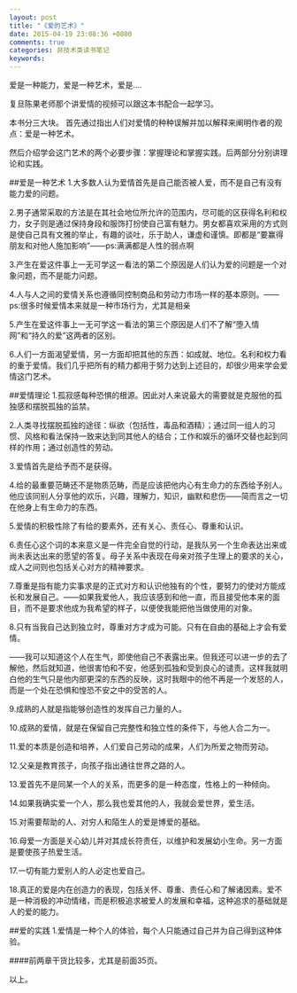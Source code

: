 ```yaml
---
layout: post
title: "《爱的艺术》"
date: 2015-04-19 23:08:36 +0800
comments: true
categories: 非技术类读书笔记
keywords: 
---
```

爱是一种能力，爱是一种艺术，爱是....

复旦陈果老师那个讲爱情的视频可以跟这本书配合一起学习。

本书分三大块。
首先通过指出人们对爱情的种种误解并加以解释来阐明作者的观点：爱是一种艺术。

然后介绍学会这门艺术的两个必要步骤：掌握理论和掌握实践。后两部分分别讲理论和实践。
<!--more-->





##爱是一种艺术
1.大多数人认为爱情首先是自己能否被人爱，而不是自己有没有能力爱的问题。

2.男子通常采取的方法是在其社会地位所允许的范围内，尽可能的区获得名利和权力，女子则是通过保持身段和服饰打扮使自己富有魅力。男女都喜欢采用的方式则是使自己具有文雅的举止，有趣的谈吐，乐于助人，谦虚和谨慎。即都是“要赢得朋友和对他人施加影响”——ps:满满都是人性的弱点啊

3.产生在爱这件事上一无可学这一看法的第二个原因是人们认为爱的问题是一个对象问题，而不是能力问题。

4.人与人之间的爱情关系也遵循同控制商品和劳动力市场一样的基本原则。——ps:很多时候爱情本来就是一种市场行为，尤其是相亲

5.产生在爱这件事上一无可学这一看法的第三个原因是人们不了解“堕入情网”和“持久的爱”这两者的区别。

6.人们一方面渴望爱情，另一方面却把其他的东西：如成就、地位。名利和权力看的重于爱情。我们几乎把所有的精力都用于努力达到上述目的，却很少用来学会爱情这门艺术。

##爱情理论
1.孤寂感每种恐惧的根源。因此对人来说最大的需要就是克服他的孤独感和摆脱孤独的监禁。

2.人类寻找摆脱孤独的途径：纵欲（包括性，毒品和酒精）；通过同一组人的习惯、风格和看法保持一致来达到同其他人的结合；工作和娱乐的循环交替也起到同样的作用；通过创造性的劳动。

3.爱情首先是给予而不是获得。

4.给的最重要范畴还不是物质范畴，而是应该把他内心有生命力的东西给予别人。他应该同别人分享他的欢乐，兴趣，理解力，知识，幽默和悲伤——简而言之一切在他身上有生命力的东西。

5.爱情的积极性除了有给的要素外，还有关心、责任心、尊重和认识。

6.责任心这个词的本来意义是一件完全自觉的行动，是我队另一个生命表达出来或尚未表达出来的愿望的答复。母子关系中表现在母亲对孩子生理上的要求的关心，成人之间则也包括关心对方的精神要求。

7.尊重是指有能力实事求是的正式对方和认识他独有的个性，要努力的使对方能成长和发展自己。——如果我爱他人，我应该感到和他一直，而且接受他本来的面目，而不是要求他成为我希望的样子，以便使我能把他当做使用的对象。

8.只有当我自己达到独立时，尊重对方才成为可能。只有在自由的基础上才会有爱情。


——我可以知道这个人在生气，即使他自己不表露出来。但我还可以进一步的去了解他，然后就知道，他很害怕和不安，他感到孤独和受到良心的谴责。这样我就明白他的生气只是他内部更深的东西的反映，这时我眼中的他不再是一个发怒的人，而是一个处在恐惧和惶恐不安之中的受苦的人。


9.成熟的人就是指能够创造性的发挥自己力量的人。

10.成熟的爱情，就是在保留自己完整性和独立性的条件下，与他人合二为一。

11.爱的本质是创造和培养，人们爱自己劳动的成果，人们为所爱之物而劳动。

12.父亲是教育孩子，向孩子指出通往世界之路的人。

13.爱首先不是同某一个人的关系，而更多的是一种态度，性格上的一种倾向。

14.如果我确实爱一个人，那么我也爱其他的人，我就会爱世界，爱生活。

15.对需要帮助的人、对穷人和陌生人的爱是博爱的基础。

16.母爱一方面是关心幼儿并对其成长符责任，以维护和发展幼小生命。另一方面是要使孩子热爱生活。

17.一切有能力爱别人的人必定也爱自己。

18.真正的爱是内在创造力的表现，包括关怀、尊重、责任心和了解诸因素。爱不是一种消极的冲动情绪，而是积极追求被爱人的发展和幸福，这种追求的基础就是人的爱的能力。

##爱的实践
1.爱情是一种个人的体验，每个人只能通过自己并为自己得到这种体验。


####前两章干货比较多，尤其是前面35页。

以上。